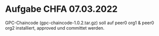 # Aufgabe CHFA 07.03.2022
GPC-Chaincode (gpc-chaincode-1.0.2.tar.gz) soll auf peer0 org1 & peer0 org2 installiert, approved und committet werden.
